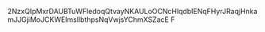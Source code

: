 2NzxQIpMxrDAUBTuWFledoqQtvayNKAULoOCNcHlqdbIENqFHyrJRaqjHnkamJJGjiMoJCKWEImsllbthpsNqVwjsYChmXSZacE
F
